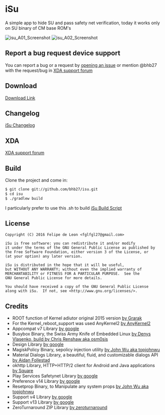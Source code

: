 # iSu

A simple app to hide SU and pass safety net verification, today it works only on SU binary of CM base ROM's

![isu_A01_Screenshot](https://raw.githubusercontent.com/bhb27/isu/master/screenshots/A01.png)
![isu_A02_Screenshot](https://raw.githubusercontent.com/bhb27/isu/master/screenshots/A02.png)

## Report a bug request device support

You can report a bug or a request by [opening an issue](https://github.com/bhb27/isu/issues/new) or
mention @bhb27 with the request/bug in [XDA support forum](http://forum.xda-developers.com/android/apps-games/isu-simple-app-to-deactivate-activate-t3478348)

## Download

 [Download Link](https://www.androidfilehost.com/?w=files&flid=120360)

## Changelog

 [iSu Changelog](https://github.com/bhb27/isu/wiki/Changelog)

## XDA

 [XDA support forum](http://forum.xda-developers.com/android/apps-games/isu-simple-app-to-deactivate-activate-t3478348)

## Build

Clone the project and come in:

``` bash
$ git clone git://github.com/bhb27/isu.git
$ cd isu
$ ./gradlew build
```

I particularly prefer to use this .sh to build
 [iSu Build Script](https://github.com/bhb27/isu/blob/master/app/build_Isu.sh)

## License

    Copyright (C) 2016 Felipe de Leon <fglfgl27@gmail.com>
    
    iSu is free software: you can redistribute it and/or modify
    it under the terms of the GNU General Public License as published by
    the Free Software Foundation, either version 3 of the License, or
    (at your option) any later version.
    
    iSu is distributed in the hope that it will be useful,
    but WITHOUT ANY WARRANTY; without even the implied warranty of
    MERCHANTABILITY or FITNESS FOR A PARTICULAR PURPOSE.  See the
    GNU General Public License for more details.
    
    You should have received a copy of the GNU General Public License
    along with iSu.  If not, see <http://www.gnu.org/licenses/>.

## Credits

* ROOT function of Kernel adiutor original 2015 version [by Grarak](https://github.com/Grarak/KernelAdiutor)
* For the Kernel_reboot_support was used AnyKernel2 [by AnyKernel2](https://github.com/osm0sis/AnyKernel2)
* Appcompat v7 Library [by google](https://developer.android.com/topic/libraries/support-library/packages.html#v7-appcompat)
* Busybox Binary, the Swiss Army Knife of Embedded Linux [by Denys Vlasenko, build by Chris Renshaw aka osm0sis](https://forum.xda-developers.com/showthread.php?t=2239421)
* Design Library [by google](https://developer.android.com/topic/libraries/support-library/packages.html#design)
* MagiskPolicy Binary, sepolicy injection utility [by John Wu aka topjohnwu](https://github.com/topjohnwu/Magisk#credits)
* Material Dialogs Library, a beautiful, fluid, and customizable dialogs API [by Aidan Follestad](https://github.com/afollestad/material-dialogs)
* okhttp Library, HTTP+HTTP/2 client for Android and Java applications [by Square](https://github.com/square/okhttp)
* Play Services Safetynet Library [by google](https://developers.google.com/android/guides/setup#ensure_devices_have_the_google_play_services_apk)
* Preference v14 Library [by google](https://developer.android.com/topic/libraries/support-library/packages.html#v14-preference)
* Resetprop Binary, to Manipulate any system props [by John Wu aka topjohnwu](https://github.com/topjohnwu/Magisk#credits)
* Support v4 Library [by google](https://developer.android.com/topic/libraries/support-library/packages.html#v4)
* Support v13 Library [by google](https://developer.android.com/topic/libraries/support-library/packages.html#v13)
* ZeroTurnaround ZIP Library [by zeroturnaround](https://github.com/zeroturnaround/zt-zip)

